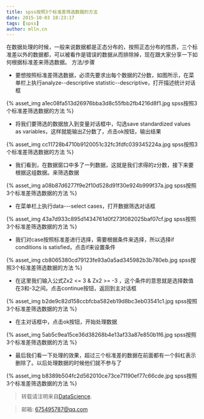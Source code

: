 ```yaml
---
title: spss按照3个标准差筛选数据的方法
date: 2015-10-03 18:23:17
tags: [spss]
author: mlln.cn
---
```

在数据处理的时候，一般来说数据都是正态分布的，按照正态分布的性质，三个标准差以外的数据都，可以被看作是错误的数据从而排除掉，现在跟大家分享一下如何根据标准差来筛选数据。
方法/步骤


- 要想按照标准差筛选数据，必须先要求出每个数据的Z分数，如图所示，在菜单栏上执行analyze--descriptive statistic--descriptive，打开描述统计对话框

{% asset_img a1ec08fa513d26976bba3d8c55fbb2fb4216d8f1.jpg spss按照3个标准差筛选数据的方法 %}

- 将我们要筛选的数据放入到变量对话框中，勾选save standardized values as variables，这样就能输出Z分数了，点击ok按钮，输出结果

{% asset_img cc11728b4710b9120051c32fc3fdfc039345224a.jpg spss按照3个标准差筛选数据的方法 %}

- 我们看到，在数据窗口中多了一列数据，这就是我们求得的z分数，接下来要根据这组数据。来筛选数据

{% asset_img a08b87d6277f9e2f10d528d91f30e924b999f37a.jpg spss按照3个标准差筛选数据的方法 %}

- 在菜单栏上执行data---select cases，打开数据筛选对话框

{% asset_img 43a7d933c895d1434761d0f273f082025baf07cf.jpg spss按照3个标准差筛选数据的方法 %}

- 我们对case按照标准差进行选择，需要根据条件来选择，所以选择if conditions is satisfied，点击if来设置条件

{% asset_img cb8065380cd79123fe93a0a5ad345982b3b780eb.jpg spss按照3个标准差筛选数据的方法 %}

- 在这里我们输入公式Zx2  <= 3 & Zx2  >=  -3 ，这个条件的意思就是选择数值在3和-3之间。点击continue按钮，返回到主对话框

{% asset_img b2de9c82d158ccbfcba582eb19d8bc3eb03541c1.jpg spss按照3个标准差筛选数据的方法 %}

- 在主对话框中，点击ok按钮，开始处理数据

{% asset_img 5ab5c9ea15ce36d38268b4e13af33a87e850b1f6.jpg spss按照3个标准差筛选数据的方法 %}

- 最后我们看一下处理的效果，超过三个标准差的数据在前面都有一个斜杠表示删除了。以后处理数据的时候他们就不参与了

{% asset_img b8389b504fc2d562010ce73ce71190ef77c66cde.jpg spss按照3个标准差筛选数据的方法 %}

> 转载请注明来自[DataScience](http://mlln.cn).

> 邮箱: 675495787@qq.com 
